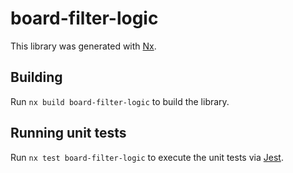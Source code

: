 # board-filter-logic

This library was generated with [Nx](https://nx.dev).

## Building

Run `nx build board-filter-logic` to build the library.

## Running unit tests

Run `nx test board-filter-logic` to execute the unit tests via [Jest](https://jestjs.io).
